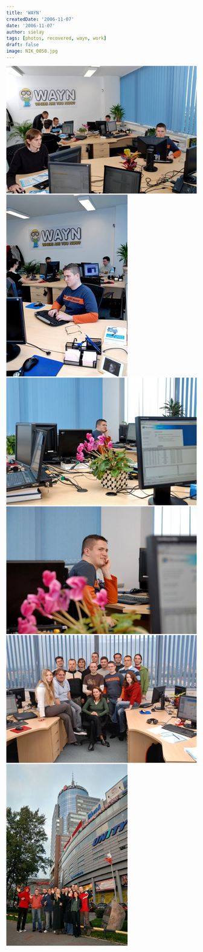 ```yaml
---
title: 'WAYN'
createdDate: '2006-11-07'
date: '2006-11-07'
author: sielay
tags: [photos, recovered, wayn, work]
draft: false
image: NIK_0050.jpg
---
```


![](NIK_0010.jpg)
![](NIK_0015.jpg)
![](NIK_0030.jpg)
![](NIK_0032.jpg)
![](NIK_0050.jpg)
![](NIK_0059.jpg)
